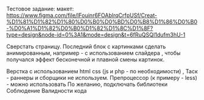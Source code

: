 Тестовое задание: макет:
https://www.figma.com/file/IFouinr6FOAblrqCrfpUSf/Creat-%D1%81%D1%82%D1%80%D0%B0%D0%BD%D0%B8%D1%86%D0%B0-%D0%A1%D1%82%D0%B0%D1%82%D1%8C%D1%8F?type=design&node-id=0%3A1&mode=design&t=6fRuQSQI1dufm3hU-1

Сверстать страницу. Последний блок с картинками сделать анимированным,
например - с использованием слайдера , чтобы получался эффект бесконечной
и плавной смены картинок.

Верстка c использованием html css (js и php - по необходимости) ,
⁠Таск - раннеры и сборщики не используем.
⁠Препроцессор (к примеру - less) - можно использовать
⁠По желанию, подключать библиотеки
⁠Соблюдение Валидности кода

